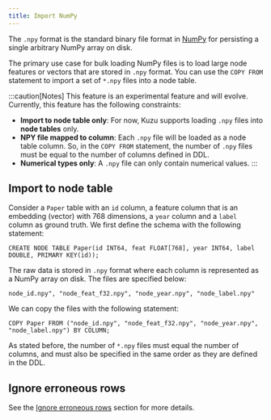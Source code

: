 ```yaml
---
title: Import NumPy
---
```


The `.npy` format is the standard binary file format in [NumPy](https://numpy.org/) for persisting a
single arbitrary NumPy array on disk.

The primary use case for bulk loading NumPy files is to load
large node features or vectors that are stored in `.npy` format. You can use the `COPY FROM` statement
to import a set of `*.npy` files into a node table.

:::caution[Notes]
This feature is an experimental feature and will evolve. Currently, this feature has the following constraints:
- **Import to node table only**: For now, Kuzu supports loading `.npy` files into **node tables** only.
- **NPY file mapped to column**: Each `.npy` file will be loaded as a node table column. So, in the `COPY FROM` statement, the
number of `.npy` files must be equal to the number of columns defined in DDL.
- **Numerical types only**: A `.npy` file can only contain numerical values.
:::

## Import to node table
Consider a `Paper` table with an `id` column, a feature column that is an embedding (vector) with 768 dimensions,
a `year` column and a `label` column as ground truth. We first define the schema with the following statement:

```cypher
CREATE NODE TABLE Paper(id INT64, feat FLOAT[768], year INT64, label DOUBLE, PRIMARY KEY(id));
```

The raw data is stored in `.npy` format where each column is represented as a NumPy array on disk. The files are
specified below:

```
node_id.npy", "node_feat_f32.npy", "node_year.npy", "node_label.npy"
```

We can copy the files with the following statement:

```cypher
COPY Paper FROM ("node_id.npy", "node_feat_f32.npy", "node_year.npy", "node_label.npy") BY COLUMN;
```

As stated before, the number of `*.npy` files must equal the number of columns, and must also be
specified in the same order as they are defined in the DDL.

## Ignore erroneous rows

See the [Ignore erroneous rows](/import#ignore-erroneous-rows) section for more details.
